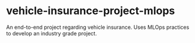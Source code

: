 # vehicle-insurance-project-mlops
An end-to-end project regarding vehicle insurance. Uses MLOps practices to develop an industry grade project.
